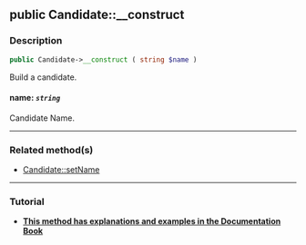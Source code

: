 ## public Candidate::__construct

### Description    

```php
public Candidate->__construct ( string $name )
```

Build a candidate.
    

#### **name:** *```string```*   
Candidate Name.    

---------------------------------------

### Related method(s)      

* [Candidate::setName](/Docs/ApiReferences/Candidate%20Class/public%20Candidate--setName.md)    

---------------------------------------

### Tutorial

* **[This method has explanations and examples in the Documentation Book](https://www.condorcet.io#/3.AsPhpLibrary/4.Candidates)**    
